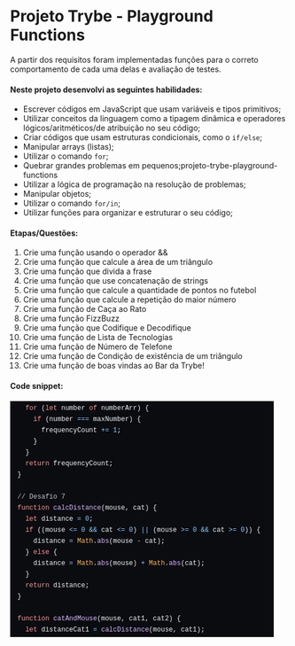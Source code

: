 # Projeto Trybe - Playground Functions

A partir dos requisitos foram implementadas funções para o correto comportamento de cada uma delas e avaliação de testes.

#### Neste projeto desenvolvi as seguintes habilidades:

- Escrever códigos em JavaScript que usam variáveis e tipos primitivos;
- Utilizar conceitos da linguagem como a tipagem dinâmica e operadores lógicos/aritméticos/de atribuição no seu código;
- Criar códigos que usam estruturas condicionais, como o `if/else`;
- Manipular arrays (listas);
- Utilizar o comando `for`;
- Quebrar grandes problemas em pequenos;projeto-trybe-playground-functions
- Utilizar a lógica de programação na resolução de problemas;
- Manipular objetos;
- Utilizar o comando `for/in`;
- Utilizar funções para organizar e estruturar o seu código;

#### Etapas/Questões:

1. Crie uma função usando o operador &&
2. Crie uma função que calcule a área de um triângulo
3. Crie uma função que divida a frase
4. Crie uma função que use concatenação de strings
5. Crie uma função que calcule a quantidade de pontos no futebol
6. Crie uma função que calcule a repetição do maior número
7. Crie uma função de Caça ao Rato
8. Crie uma função FizzBuzz
9. Crie uma função que Codifique e Decodifique
10. Crie uma função de Lista de Tecnologias
11. Crie uma função de Número de Telefone
12. Crie uma função de Condição de existência de um triângulo
13. Crie uma função de boas vindas ao Bar da Trybe!

#### Code snippet:

![print do desafio 7](./playground-functions-print.png)
